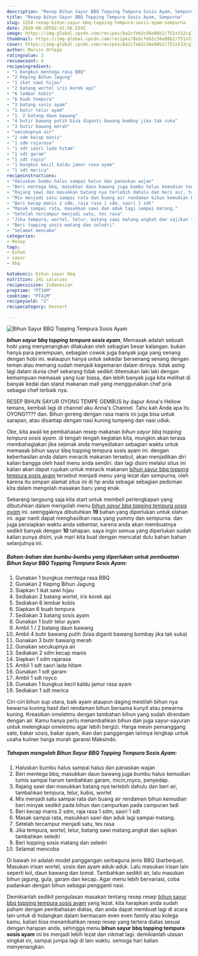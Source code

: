 ```yaml
---
description: "Resep Bihun Sayur BBQ Topping Tempura Sosis Ayam, Sempurna"
title: "Resep Bihun Sayur BBQ Topping Tempura Sosis Ayam, Sempurna"
slug: 1254-resep-bihun-sayur-bbq-topping-tempura-sosis-ayam-sempurna
date: 2020-08-30T02:41:56.554Z
image: https://img-global.cpcdn.com/recipes/8a2cfeb2c56e88b2/751x532cq70/bihun-sayur-bbq-topping-tempura-sosis-ayam-foto-resep-utama.jpg
thumbnail: https://img-global.cpcdn.com/recipes/8a2cfeb2c56e88b2/751x532cq70/bihun-sayur-bbq-topping-tempura-sosis-ayam-foto-resep-utama.jpg
cover: https://img-global.cpcdn.com/recipes/8a2cfeb2c56e88b2/751x532cq70/bihun-sayur-bbq-topping-tempura-sosis-ayam-foto-resep-utama.jpg
author: Marvin Ortega
ratingvalue: 3
reviewcount: 4
recipeingredient:
- "1 bungkus mentega rasa BBQ"
- "2 Keping Bihun Jagung"
- "1 ikat sawi hijau"
- "2 batang wortel iris korek api"
- "6 lembar kobis"
- "6 buah tempura"
- "3 batang sosis ayam"
- "1 butir telur ayam"
- "1  2 batang daun bawang"
- "4 butir bawang putih bisa diganti bawang bombay jika tak suka"
- "3 butir bawang merah"
- "secukupnya air"
- "2 sdm kecap manis"
- "1 sdm rajarasa"
- "1 sdt saori lada hitam"
- "1 sdt garam"
- "1 sdt royco"
- "1 bungkus kecil kaldu jamur rasa ayam"
- "1 sdt merica"
recipeinstructions:
- "Haluskan bumbu halus sampai halus dan panaskan wajan"
- "Beri mentega bbq, masukkan daun bawang juga bumbu halus kemudian tumis sampai harum tambahkan garam, micin,royco, penyedap."
- "Rajang sawi dan masukkan batang nya terlebih dahulu dan beri air, tambahkan tempura, telur, kubis, wortel"
- "Mix menjadi satu sampai rata dan buang air rendaman bihun kemudian beri minyak sedikit pada bihun dan campurkan pada campuran tadi"
- "Beri kecap manis 2 sdm, raja rasa 1 sdm, saori 1 sdt"
- "Masak sampai rata, masukkan sawi dan aduk lagi sampai matang."
- "Setelah tercampur menjadi satu, tes rasa"
- "Jika tempura, wortel, telur, batang sawi matang.angkat dan sajikan tambahkan seledri"
- "Beri topping sosis matang dan seledri"
- "Selamat mencoba"
categories:
- Resep
tags:
- bihun
- sayur
- bbq

katakunci: bihun sayur bbq 
nutrition: 241 calories
recipecuisine: Indonesian
preptime: "PT34M"
cooktime: "PT41M"
recipeyield: "2"
recipecategory: Dessert

---
```



![Bihun Sayur BBQ Topping Tempura Sosis Ayam](https://img-global.cpcdn.com/recipes/8a2cfeb2c56e88b2/751x532cq70/bihun-sayur-bbq-topping-tempura-sosis-ayam-foto-resep-utama.jpg)

<b><i>bihun sayur bbq topping tempura sosis ayam</i></b>, Memasak adalah sebuah hobi yang menyenangkan dilakukan oleh sebagian besar kalangan. bukan hanya para perempuan, sebagian cowok juga banyak juga yang senang dengan hobi ini. walaupun hanya untuk sekedar bersenang senang dengan teman atau memang sudah menjadi kegemaran dalam dirinya. tidak asing lagi dalam dunia chef sekarang tidak sedikit ditemukan laki laki dengan kemampuan memasak yang luar biasa, dan lebih banyak juga kita melihat di banyak kedai dan stand makanan mall yang menggunakan chef pria sebagai chef terbaik nya.

RESEP BIHUN SAYUR OYONG TEMPE GEMBUS by dapur Anna&#39;s Hellow temans, kembali lagi di channel aku Anna&#39;s Channel. Tahu kah Anda apa itu OYONG???? dan. Bihun goreng dengan rasa manis ini juga bisa untuk sarapan, atau disantap dengan nasi kuning tumpeng dan nasi uduk.

Oke, kita awali ke pembahasan resep makanan <i>bihun sayur bbq topping tempura sosis ayam</i>. di tengah tengah kegiatan kita, mungkin akan terasa membahagiakan jika sejenak anda menyediakan sebagian waktu untuk memasak bihun sayur bbq topping tempura sosis ayam ini. dengan keberhasilan anda dalam meracik makanan tersebut, akan menjadikan diri kalian bangga oleh hasil menu anda sendiri. dan lagi disini melalui situs ini kalian akan dapat rujukan untuk meracik makanan <u>bihun sayur bbq topping tempura sosis ayam</u> tersebut menjadi menu yang lezat dan sempurna, oleh karena itu simpan alamat situs ini di hp anda sebagai sebagian pedoman kita dalam mengolah masakan baru yang enak.


Sekarang langsung saja kita start untuk membeli perlengkapan yang dibutuhkan dalam mengolah menu <u><i>bihun sayur bbq topping tempura sosis ayam</i></u> ini. seenggaknya dibutuhkan <b>19</b> bahan yang diperlukan untuk olahan ini. agar nanti dapat menghasilkan rasa yang yummy dan sempurna. dan juga persiapkan waktu anda sebentar, karena anda akan membuatnya sedikit banyak dengan <b>10</b> tahapan. saya ingin semua yang diperlukan sudah kalian punya disini, yuk mari kita buat dengan mencatat dulu bahan bahan selanjutnya ini.

<!--inarticleads1-->

##### Bahan-bahan dan bumbu-bumbu yang diperlukan untuk pembuatan Bihun Sayur BBQ Topping Tempura Sosis Ayam:

1. Gunakan 1 bungkus mentega rasa BBQ
1. Gunakan 2 Keping Bihun Jagung
1. Siapkan 1 ikat sawi hijau
1. Sediakan 2 batang wortel, iris korek api
1. Sediakan 6 lembar kobis
1. Siapkan 6 buah tempura
1. Sediakan 3 batang sosis ayam
1. Gunakan 1 butir telur ayam
1. Ambil 1 / 2 batang daun bawang
1. Ambil 4 butir bawang putih (bisa diganti bawang bombay jika tak suka)
1. Gunakan 3 butir bawang merah
1. Gunakan secukupnya air
1. Sediakan 2 sdm kecap manis
1. Siapkan 1 sdm rajarasa
1. Ambil 1 sdt saori lada hitam
1. Gunakan 1 sdt garam
1. Ambil 1 sdt royco
1. Gunakan 1 bungkus kecil kaldu jamur rasa ayam
1. Sediakan 1 sdt merica


Ciri-ciri bihun sup utara, baik ayam ataupun daging mestilah bihun nya bewarna kuning hasil dari rendaman bihun bersama kunyit atau pewarna kuning. Kreasikan omeletmu dengan tambahan bihun yang sudah direndam dengan air. Kamu hanya perlu menambahkan bihun dan juga sayur-sayuran untuk melengkapi omeletmu agar lebih bergizi. Harga mesin pemanggang sate, bakar sosis, bakar ayam, ikan dan panggangan lainnya lengkap untuk usaha kuliner harga murah garansi Maksindo. 

<!--inarticleads2-->

##### Tahapan mengolah Bihun Sayur BBQ Topping Tempura Sosis Ayam:

1. Haluskan bumbu halus sampai halus dan panaskan wajan
1. Beri mentega bbq, masukkan daun bawang juga bumbu halus kemudian tumis sampai harum tambahkan garam, micin,royco, penyedap.
1. Rajang sawi dan masukkan batang nya terlebih dahulu dan beri air, tambahkan tempura, telur, kubis, wortel
1. Mix menjadi satu sampai rata dan buang air rendaman bihun kemudian beri minyak sedikit pada bihun dan campurkan pada campuran tadi
1. Beri kecap manis 2 sdm, raja rasa 1 sdm, saori 1 sdt
1. Masak sampai rata, masukkan sawi dan aduk lagi sampai matang.
1. Setelah tercampur menjadi satu, tes rasa
1. Jika tempura, wortel, telur, batang sawi matang.angkat dan sajikan tambahkan seledri
1. Beri topping sosis matang dan seledri
1. Selamat mencoba


Di bawah ini adalah model panggangan serbaguna jenis BBQ (barbeque). Masukan irisan wortel, sosis dan ayam aduk-aduk. Lalu masukan irisan lain seperti kol, daun bawang dan tomat. Tambahkan sedikit air, lalu masukan bihun jagung, gula, garam dan kecap. Agar menu lebih bervariasi, coba padankan dengan bihun sebagai pengganti nasi. 

Demikianlah sedikit pengulasan masakan tentang resep resep <u>bihun sayur bbq topping tempura sosis ayam</u> yang lezat. kita harapkan anda sudah paham dengan pembahasan diatas, dan anda dapat membuat lagi di acara lain untuk di hidangkan dalam bermacam even even family atau kolega kamu. kalian bisa menambahkan resep resep yang tertera diatas sesuai dengan harapan anda, sehingga menu <b>bihun sayur bbq topping tempura sosis ayam</b> ini bs menjadi lebih lezat dan nikmat lagi. demikianlah ulasan singkat ini, sampai jumpa lagi di lain waktu. semoga hari kalian menyenangkan.
